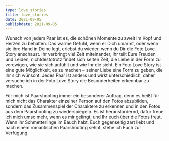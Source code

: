 ```yaml
---
type: love_stories
title: love_stories
date: 2021-09-05
publishdate: 2021-09-05
---
```

Wunsch von jedem Paar ist es, die schönen Momente zu zweit im Kopf und Herzen zu behalten. Das warme
Gefühl, wenn er Dich umarmt, oder wenn sie ihre Hand in Deine legt, erlebst du wieder, wenn du Dir
die Foto Love Story anschaust. Ihr verbringt viel Zeit miteinander, Ihr teilt Eure Freuden und
Leiden, nichtdestotrotz findet sich selten Zeit, die Liebe in der Form zu verewigen, wie sie sich
anfühlt und wie Ihr die sieht. Ein Foto Love Story ist eine gute Möglichkeit, es zu machen – seiner
Liebe eine Form zu geben, die Ihr sich wünscht. Jedes Paar ist anders und wirkt unterschiedlich,
daher versuche ich in der Foto Love Story die Besonderheiten erkennbar zu machen.

Für mich ist Paarshooting immer ein besonderer Auftrag, denn es heißt für mich nicht das Charakter
einzelner Person auf den Fotos abzubilden, sondern das Zusammenspiel der Charaktere zu erkennen und
in den Fotos aus dem Paarshooting zu wiederspiegeln. Es ist herausfordernd, dafür freue ich mich
umso mehr, wenn es mir gelingt, und Ihr euch über die Fotos freut. Wenn ihr Schmetterlinge im Bauch
habt, Euch gegenseitig zart liebt und nach einem romantischen Paarshooting sehnt, stehe ich Euch zur
Verfügung.
